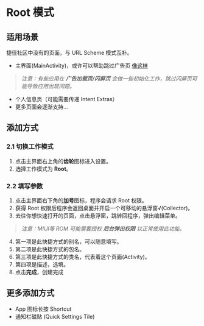 # Root 模式
## 适用场景
捷径社区中没有的页面，与 URL Scheme 模式互补。
- 主界面(MainActivity)，或许可以帮助跳过广告页  [像这样](anywhere://url?param1=tv.danmaku.bili&param2=.MainActivityV2&param3=0)

> *注意：有些应用在 **广告加载页/闪屏页** 会做一些初始化工作，跳过闪屏页可能导致应用出现问题。*

- 个人信息页（可能需要传递 Intent Extras）
- 更多页面会逐渐支持…

## 添加方式
### 2.1 切换工作模式
1. 点击主界面右上角的**齿轮**图标进入设置。
2. 选择工作模式为 **Root**。

### 2.2 填写参数
1. 点击主界面右下角的**加号**图标，程序会请求 Root 权限。
2. 获得 Root 权限后程序会返回桌面并开启一个可移动的悬浮窗√(Collector)。
3. 去往你想快速打开的页面，点击悬浮窗，跳转回程序，弹出编辑菜单。

> *注意：MIUI等 ROM 可能需要授权 **后台弹出权限** 以正常使用此功能。*

4. 第一项是此快捷方式的别名，可以随意填写。
5. 第二项是此快捷方式的包名。
6. 第三项是此快捷方式的类名，代表着这个页面(Activity)。
7. 第四项是描述，选填。
5. 点击**完成**，创建完成

## 更多添加方式
- App 图标长按 Shortcut
- 通知栏磁贴 (Quick Settings Tile)
